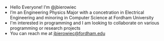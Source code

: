 - Hello Everyone! I’m @jbierowiec
- I’m an Engineering Physics Major with a concetration in Electrical Engineering and minoring in Computer Science at Fordham University
- I'm interested in programming and I am looking to collaborate on various programming or research projects
- You can reach me at jbierowiec@fordham.edu

<!---
jbierowiec/jbierowiec is a ✨ special ✨ repository because its `README.md` (this file) appears on your GitHub profile.
You can click the Preview link to take a look at your changes.
--->
